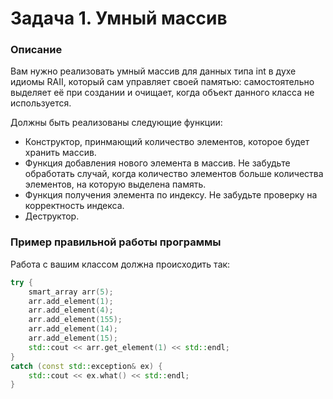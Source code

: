 # Задача 1. Умный массив

### Описание
Вам нужно реализовать умный массив для данных типа int в духе идиомы RAII, который сам управляет своей памятью: самостоятельно выделяет её при создании и
очищает, когда объект данного класса не используется.

Должны быть реализованы следующие функции:
* Конструктор, принмающий количество элементов, которое будет хранить массив.
* Функция добавления нового элемента в массив. Не забудьте обработать случай, когда количество элементов больше количества элементов, на которую выделена память.
* Функция получения элемента по индексу. Не забудьте проверку на корректность индекса.
* Деструктор.

### Пример правильной работы программы
Работа с вашим классом должна происходить так:

``` C++
try {
	smart_array arr(5);
	arr.add_element(1);
	arr.add_element(4);
	arr.add_element(155);
	arr.add_element(14);
	arr.add_element(15);
	std::cout << arr.get_element(1) << std::endl;
}
catch (const std::exception& ex) {
	std::cout << ex.what() << std::endl;
}
```
